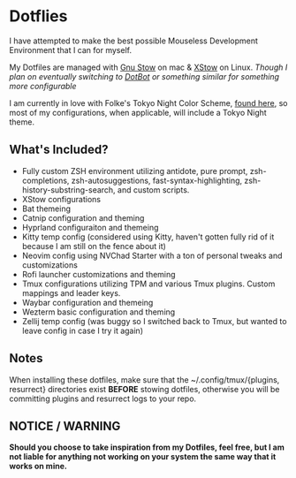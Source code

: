 # Dotflies

I have attempted to make the best possible Mouseless Development Environment that I can for myself. 

My Dotfiles are managed with [Gnu Stow](https://www.gnu.org/software/stow/) on mac & [XStow](https://github.com/majorkingleo/xstow) on Linux.
*Though I plan on eventually switching to [DotBot](https://github.com/anishathalye/dotbot) or something similar for something more configurable*

I am currently in love with Folke's Tokyo Night Color Scheme, [found here](https://github.com/folke/tokyonight.nvim), so most of my configurations, when applicable, will include a Tokyo Night theme.

## What's Included?

- Fully custom ZSH environment utilizing antidote, pure prompt, zsh-completions, zsh-autosuggestions, fast-syntax-highlighting, zsh-history-substring-search, and custom scripts.
- XStow configurations
- Bat themeing
- Catnip configuration and theming
- Hyprland configuraiton and themeing
- Kitty temp config (considered using Kitty, haven't gotten fully rid of it because I am still on the fence about it)
- Neovim config using NVChad Starter with a ton of personal tweaks and customizations
- Rofi launcher customizations and theming
- Tmux configurations utilizing TPM and various Tmux plugins. Custom mappings and leader keys.
- Waybar configuration and themeing
- Wezterm basic configuration and theming
- Zellij temp config (was buggy so I switched back to Tmux, but wanted to leave config in case I try it again)

## Notes

When installing these dotfiles, make sure that the ~/.config/tmux/{plugins, resurrect} directories exist **BEFORE** stowing dotfiles, otherwise you will be committing plugins and resurrect logs to your repo.

## NOTICE / WARNING

**Should you choose to take inspiration from my Dotfiles, feel free, but I am not liable for anything not working on your system the same way that it works on mine.**
